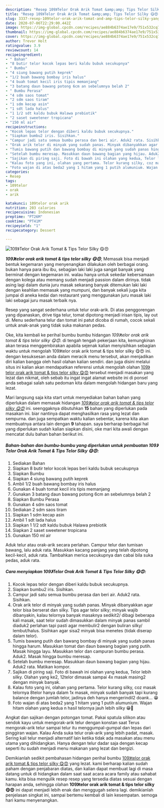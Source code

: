 ```yaml
---
description: "Resep 109》Telor Orak Arik Tomat &amp;amp; Tips Telor Silky 😋😍 yang Sempurna"
title: "Resep 109》Telor Orak Arik Tomat &amp;amp; Tips Telor Silky 😋😍 yang Sempurna"
slug: 3337-resep-109telor-orak-arik-tomat-and-amp-tips-telor-silky-yang-sempurna
date: 2020-07-06T22:29:00.442Z
image: https://img-global.cpcdn.com/recipes/ae884b6374ae17e9/751x532cq70/109telor-orak-arik-tomat-tips-telor-silky-😋😍-foto-resep-utama.jpg
thumbnail: https://img-global.cpcdn.com/recipes/ae884b6374ae17e9/751x532cq70/109telor-orak-arik-tomat-tips-telor-silky-😋😍-foto-resep-utama.jpg
cover: https://img-global.cpcdn.com/recipes/ae884b6374ae17e9/751x532cq70/109telor-orak-arik-tomat-tips-telor-silky-😋😍-foto-resep-utama.jpg
author: Trevor Holt
ratingvalue: 3.9
reviewcount: 14
recipeingredient:
- " Bahan"
- "8 butir telor kocok lepas beri kaldu bubuk secukupnya"
- " Bumbu"
- "4 siung bawang putih keprek"
- "1/2 buah bawang bombay iris halus"
- "4 buah tomat kecil iris tipis memanjang"
- "3 batang daun bawang potong 6cm an sebelumnya belah 2"
- " Bumbu Perasa"
- "4 sdm saos tomat"
- "2 sdm saos tiram"
- "1 sdm kecap asin"
- "1 sdt lada halus"
- "1 1/2 sdt kaldu bubuk Halawa prebiotik"
- "2 saset sweetener tropicana"
- "150 ml air"
recipeinstructions:
- "Kocok lepas telor dengan diberi kaldu bubuk secukupnya."
- "Siapkan bumbu2 iris. Sisihkan."
- "Campur jadi satu semua bumbu perasa dan beri air. Aduk2 rata. Sisihkan."
- "Orak arik telor di minyak yang sudah panas. Minyak dibanyakkan agar telor bisa berserat dan silky. Tips agar telor silky; minyak wajib dibanyakin, kalau telornya banyak masaknya sedikit2/ dibagi beberapa kali masak, saat telor sudah dimasukkan dalam minyak panas sambil diaduk2 perlahan tapi pasti agar membulir2 dengan buliran silky/ lembut/halus. Sisihkan agar sisa2 minyak bisa menetes (tidak diserap dalam telor)."
- "Tumis bawang putih dan bawang bombay di minyak yang sudah panas hingga harum. Masukkan tomat dan daun bawang bagian yang putih. Masak hingga layu. Masukkan telor dan campuran bumbu perasa. Aduk2. Masak hingga bumbu meresap."
- "Setelah bumbu meresap. Masukkan daun bawang bagian yang hijau. Aduk2 rata. Matikan kompor."
- "Sajikan di piring saji. Foto di bawah ini olahan yang kedua, Telor lebih silky. Olahan yang ke2, 12telor dimasak sampai 4x masak masing2 dengan minyak banyak."
- "Kalau foto yang ini, olahan yang pertama. Telor kurang silky, coz masak telornya 8telor hanya dalam 1x masak, minyak sudah banyak tapi kurang balance dengan jumlah telor, jadinya deh hanya mengerindil2 doank... 😁"
- "Foto wajan di atas beda2 yang 1 hitam yang 1 putih alumunium. Wajan hitam olahan yang kedua n hasil telornya jauh lebih silky 😁🤭"
categories:
- Resep
tags:
- 109telor
- orak
- arik

katakunci: 109telor orak arik 
nutrition: 203 calories
recipecuisine: Indonesian
preptime: "PT26M"
cooktime: "PT41M"
recipeyield: "1"
recipecategory: Dessert

---
```



![109》Telor Orak Arik Tomat &amp; Tips Telor Silky 😋😍](https://img-global.cpcdn.com/recipes/ae884b6374ae17e9/751x532cq70/109telor-orak-arik-tomat-tips-telor-silky-😋😍-foto-resep-utama.jpg)

<b><i>109》telor orak arik tomat &amp; tips telor silky 😋😍</i></b>, Memasak bisa menjadi bentuk kegemaran yang menyenangkan dilakukan oleh berbagai orang. bukan hanya para ibu ibu, sebagian laki laki juga sangat banyak yang berminat dengan kegemaran ini. walau hanya untuk sekedar kebersamaan dengan kolega atau memang sudah menjadi passion dalam dirinya. tidak asing lagi dalam dunia juru masak sekarang banyak ditemukan laki laki dengan keahlian memasak yang mumpuni, dan banyak sekali juga kita jumpai di aneka kedai dan restaurant yang menggunakan juru masak laki laki sebagai juru masak terbaik nya.

Resep yang sangat sederhana untuk telur orak-arik. Di atas penggorengan yang dipanaskan, drive tiga telur, tomat dipotong menjadi irisan tipis, lay out di. Menu sederhana telur dan tomat ini patut dicoba di rumah, cocok sekali untuk anak-anak yang tidak suka makanan pedas.

Oke, kita kembali ke perihal bumbu bumbu hidangan <i>109》telor orak arik tomat &amp; tips telor silky 😋😍</i>. di tengah tengah pekerjaan kita, kemungkinan akan terasa menggembirakan apabila sejenak kalian menyisihkan sebagian waktu untuk mengolah 109》telor orak arik tomat &amp; tips telor silky 😋😍 ini. dengan kesuksesan anda dalam meracik menu tersebut, akan menjadikan diri kalian bangga oleh hasil olahan kalian sendiri. dan juga disini melalui situs ini kalian akan mendapatkan referensi untuk mengolah olahan <u>109》telor orak arik tomat &amp; tips telor silky 😋😍</u> tersebut menjadi masakan yang lezat dan nikmat, oleh sebab itu ingat ingat alamat website ini di ponsel anda sebagai salah satu pedoman kita dalam mengolah hidangan baru yang lezat.


Mari langsung saja kita start untuk menyediakan bahan bahan yang diperlukan dalam memasak hidangan <u><i>109》telor orak arik tomat &amp; tips telor silky 😋😍</i></u> ini. seenggaknya dibutuhkan <b>15</b> bahan yang diperlukan pada masakan ini. biar nantinya dapat menghasilkan rasa yang lezat dan sempurna. dan juga sempatkan waktu kalian sebentar, karena kita akan membuatnya antara lain dengan <b>9</b> tahapan. saya berharap berbagai hal yang diperlukan sudah kalian siapkan disini, oke mari kita awali dengan mencatat dulu bahan bahan berikut ini.

<!--inarticleads1-->

##### Bahan-bahan dan bumbu-bumbu yang diperlukan untuk pembuatan 109》Telor Orak Arik Tomat &amp; Tips Telor Silky 😋😍:

1. Sediakan  Bahan
1. Siapkan 8 butir telor kocok lepas beri kaldu bubuk secukupnya
1. Siapkan  Bumbu
1. Siapkan 4 siung bawang putih keprek
1. Ambil 1/2 buah bawang bombay iris halus
1. Gunakan 4 buah tomat kecil iris tipis memanjang
1. Gunakan 3 batang daun bawang potong 6cm an sebelumnya belah 2
1. Siapkan  Bumbu Perasa
1. Gunakan 4 sdm saos tomat
1. Sediakan 2 sdm saos tiram
1. Siapkan 1 sdm kecap asin
1. Ambil 1 sdt lada halus
1. Siapkan 1 1/2 sdt kaldu bubuk Halawa prebiotik
1. Siapkan 2 saset sweetener tropicana
1. Gunakan 150 ml air


Aduk telur atau orak-arik secara perlahan. Campur telur dan tumisan bawang, lalu aduk rata. Masukkan kacang panjang yang telah dipotong kecil-kecil, aduk rata. Tambahkan merica secukupnya dan cabai bila suka pedas, aduk rata. 

<!--inarticleads2-->

##### Cara menyiapkan 109》Telor Orak Arik Tomat &amp; Tips Telor Silky 😋😍:

1. Kocok lepas telor dengan diberi kaldu bubuk secukupnya.
1. Siapkan bumbu2 iris. Sisihkan.
1. Campur jadi satu semua bumbu perasa dan beri air. Aduk2 rata. Sisihkan.
1. Orak arik telor di minyak yang sudah panas. Minyak dibanyakkan agar telor bisa berserat dan silky. Tips agar telor silky; minyak wajib dibanyakin, kalau telornya banyak masaknya sedikit2/ dibagi beberapa kali masak, saat telor sudah dimasukkan dalam minyak panas sambil diaduk2 perlahan tapi pasti agar membulir2 dengan buliran silky/ lembut/halus. Sisihkan agar sisa2 minyak bisa menetes (tidak diserap dalam telor).
1. Tumis bawang putih dan bawang bombay di minyak yang sudah panas hingga harum. Masukkan tomat dan daun bawang bagian yang putih. Masak hingga layu. Masukkan telor dan campuran bumbu perasa. Aduk2. Masak hingga bumbu meresap.
1. Setelah bumbu meresap. Masukkan daun bawang bagian yang hijau. Aduk2 rata. Matikan kompor.
1. Sajikan di piring saji. Foto di bawah ini olahan yang kedua, Telor lebih silky. Olahan yang ke2, 12telor dimasak sampai 4x masak masing2 dengan minyak banyak.
1. Kalau foto yang ini, olahan yang pertama. Telor kurang silky, coz masak telornya 8telor hanya dalam 1x masak, minyak sudah banyak tapi kurang balance dengan jumlah telor, jadinya deh hanya mengerindil2 doank... 😁
1. Foto wajan di atas beda2 yang 1 hitam yang 1 putih alumunium. Wajan hitam olahan yang kedua n hasil telornya jauh lebih silky 😁🤭


Angkat dan sajikan dengan potongan tomat. Pakai spatula silikon atau sendok kayu untuk mengorak-arik telur dengan konstan saat Terus mengorak-arik telur sampai telur itu menggumpal-gumpal dan lepas dari pinggiran wajan. Kalau Anda suka telur orak-arik yang lebih padat, masak. Sering kali telur menjadi alternatif lain ketika tidak ada masakan atau menu utama yang dihidangkan. Hanya dengan telur dadar saja dengan kecap seperti itu sudah menjadi menu makanan yang lezat dan bergizi. 

Demikianlah sedikit pembahasan hidangan perihal bumbu <u>109》telor orak arik tomat &amp; tips telor silky 😋😍</u> yang lezat. kami berharap kalian sudah paham dengan penjabaran diatas, dan kalian dapat membuat lagi di masa datang untuk di hidangkan dalam saat saat acara acara family atau sahabat kamu. kita bisa mengulik resep resep yang tersedia diatas sesuai dengan harapan anda, sehingga olahan <b>109》telor orak arik tomat &amp; tips telor silky 😋😍</b> ini dapat menjadi lebih enak dan menggugah selera lagi. demikianlah penjelasan singkat ini, sampai bertemu kembali di lain kesempatan. semoga hari kamu menyenangkan.
